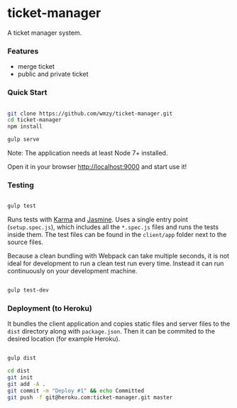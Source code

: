 # ticket-manager

A ticket manager system.


### Features
* merge ticket
* public and private ticket

### Quick Start

```bash

git clone https://github.com/wmzy/ticket-manager.git
cd ticket-manager
npm install

gulp serve

```

Note: The application needs at least Node 7+ installed.

Open it in your browser [http://localhost:9000](http://localhost:9000) and start use it!

### Testing

```bash

gulp test

```

Runs tests with [Karma](https://karma-runner.github.io/0.13/index.html) and [Jasmine](http://jasmine.github.io/).
Uses a single entry point (```setup.spec.js```), which includes all the ```*.spec.js``` files and runs the tests inside them.
The test files can be found in the ```client/app``` folder next to the source files.

Because a clean bundling with Webpack can take multiple seconds, it is not ideal for development to run a clean test run every time.
Instead it can run continuously on your development machine.

```bash

gulp test-dev

```

### Deployment (to Heroku)

It bundles the client application and copies static files and server files to the ```dist``` directory along with ```package.json```.
Then it can be commited to the desired location (for example Heroku).

```bash

gulp dist

cd dist
git init
git add -A .
git commit -m "Deploy #1" && echo Committed
git push -f git@heroku.com:ticket-manager.git master

```
